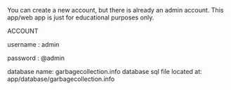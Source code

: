 You can create a new account, but there is already an admin account.
This app/web app is just for educational purposes only.

ACCOUNT

username : admin

password : @admin

database name: garbagecollection.info
database sql file located at: app/database/garbagecollection.info
